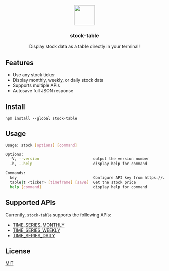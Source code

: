 <p align="center">
  <img src="https://image.flaticon.com/icons/svg/791/791788.svg" height="64">
  <h3 align="center">stock-table</h3>
  <p align="center">Display stock data as a table directly in your terminal!<p>
  <p align="center">
</p>
</p>

## Features

* Use any stock ticker 
* Display monthly, weekly, or daily stock data
* Supports multiple APIs
* Autosave full JSON response

## Install

```
npm install --global stock-table

```

## Usage

```bash
Usage: stock [options] [command]

Options:
  -V, --version                        output the version number
  -h, --help                           display help for command

Commands:
  key                                  Configure API key from https://www.alphavantage.co
  table|t <ticker> [timeframe] [save]  Get the stock price
  help [command]                       display help for command
```

## Supported APIs

Currently, `stock-table` supports the following APIs:

- [TIME_SERIES_MONTHLY](https://www.alphavantage.co/documentation/#monthly)
- [TIME_SERIES_WEEKLY](https://www.alphavantage.co/documentation/#weekly)
- [TIME_SERIES_DAILY](https://www.alphavantage.co/documentation/#daily)


## License

[MIT](https://opensource.org/licenses/MIT)